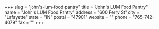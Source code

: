 +++
slug = "john's-lum-food-pantry"
title = "John's LUM Food Pantry"
name = "John's LUM Food Pantry"
address = "600 Ferry St"
city = "Lafayette"
state = "IN"
postal = "47901"
website = ""
phone = "765-742-4079"
fax = ""
+++
